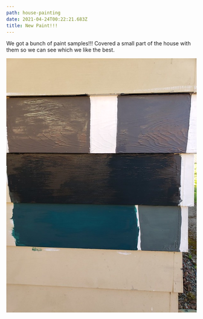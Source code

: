 ```yaml
---
path: house-painting
date: 2021-04-24T00:22:21.683Z
title: New Paint!!!
---
```

We got a bunch of paint samples!!! Covered a small part of the house with them so we can see which we like the best. 

<img src="../../static/assets/paint_samples.jpg" />
